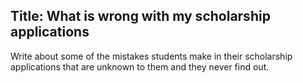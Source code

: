 ## Title: What is wrong with my scholarship applications

Write about some of the mistakes students make in their scholarship applications that are unknown to them and they never find out. 
